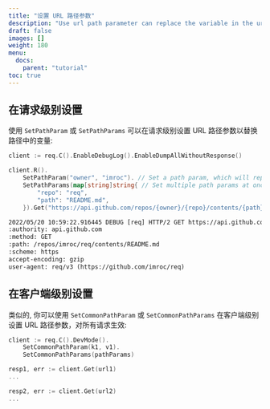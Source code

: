 ```yaml
---
title: "设置 URL 路径参数"
description: "Use url path parameter can replace the variable in the url path."
draft: false
images: []
weight: 180
menu:
  docs:
    parent: "tutorial"
toc: true
---
```


## 在请求级别设置

使用 `SetPathParam` 或 `SetPathParams` 可以在请求级别设置 URL 路径参数以替换路径中的变量:

```go
client := req.C().EnableDebugLog().EnableDumpAllWithoutResponse()

client.R().
    SetPathParam("owner", "imroc"). // Set a path param, which will replace the vairable in url path
    SetPathParams(map[string]string{ // Set multiple path params at once
        "repo": "req",
        "path": "README.md",
    }).Get("https://api.github.com/repos/{owner}/{repo}/contents/{path}") // path parameter will replace path variable in the url

```
```txt
2022/05/20 10:59:22.916445 DEBUG [req] HTTP/2 GET https://api.github.com/repos/imroc/req/contents/README.md
:authority: api.github.com
:method: GET
:path: /repos/imroc/req/contents/README.md
:scheme: https
accept-encoding: gzip
user-agent: req/v3 (https://github.com/imroc/req)
```

## 在客户端级别设置

类似的, 你可以使用 `SetCommonPathParam` 或 `SetCommonPathParams` 在客户端级别设置 URL 路径参数，对所有请求生效:

```go
client := req.C().DevMode().
	SetCommonPathParam(k1, v1).
	SetCommonPathParams(pathParams)

resp1, err := client.Get(url1)
...

resp2, err := client.Get(url2)
...
```
